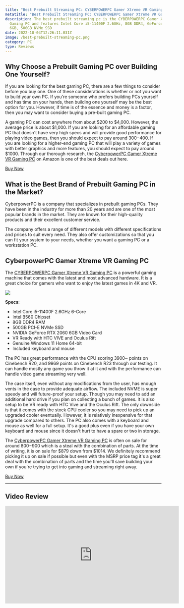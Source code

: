 ```yaml
---
title: "Best Prebuilt Streaming PC: CYBERPOWERPC Gamer Xtreme VR Gaming PC"
metatitle: "Best Prebuilt Streaming PC: CYBERPOWERPC Gamer Xtreme VR Gaming PC"
description: The best prebuilt streaming pc is the CYBERPOWERPC Gamer Xtreme VR
  Gaming PC and features Intel Core i5-11400F 2.6GHz, 8GB DDR4, GeForce RTX 2060
  6GB, 500GB NVMe SSD
date: 2022-10-04T12:26:11.031Z
image: /best-prebuilt-streaming-pc.png
category: PC
type: Reviews
---
```

## Why Choose a Prebuilt Gaming PC over Building One Yourself?
If you are looking for the best gaming PC, there are a few things to consider before you buy one. One of these considerations is whether or not you want to build your own PC. If you're someone who prefers building PCs yourself and has time on your hands, then building one yourself may be the best option for you. However, if time is of the essence and money is a factor, then you may want to consider buying a pre-built gaming PC. 

A gaming PC can cost anywhere from about $200 to $4,000. However, the average price is about $1,000. If you are looking for an affordable gaming PC that doesn't have very high specs and will provide good performance for playing video games, then you should expect to pay around $300-$400. If you are looking for a higher-end gaming PC that will play a variety of games with better graphics and more features, you should expect to pay around $1000. Through our thorough research, the [CyberpowerPC Gamer Xtreme VR Gaming PC](https://amzn.to/3CvooTz) on Amazon is one of the best deals out here.

<a href="https://amzn.to/3CvooTz" class="btn btn-primary">Buy Now</a>

## What is the Best Brand of Prebuilt Gaming PC in the Market?
CyberpowerPC is a company that specializes in prebuilt gaming PCs. They have been in the industry for more than 20 years and are one of the most popular brands in the market. They are known for their high-quality products and their excellent customer service.

The company offers a range of different models with different specifications and prices to suit every need. They also offer customizations so that you can fit your system to your needs, whether you want a gaming PC or a workstation PC.

## CyberpowerPC Gamer Xtreme VR Gaming PC

The [CYBERPOWERPC Gamer Xtreme VR Gaming PC](https://amzn.to/3CvooTz) is a powerful gaming machine that comes with the latest and most advanced hardware. It is a great choice for gamers who want to enjoy the latest games in 4K and VR.

<a href="https://www.amazon.com/CYBERPOWERPC-Xtreme-i5-11400F-GeForce-GXiVR8060A11/dp/B09DHP9M9G?ie=UTF8&th=1&linkCode=li3&tag=gamestreamingsetup-20&linkId=20f276490e8ff2563c4e47404fe59acb&language=en_US&ref_=as_li_ss_il" target="_blank"><img border="0" src="//ws-na.amazon-adsystem.com/widgets/q?_encoding=UTF8&ASIN=B09DHP9M9G&Format=_SL250_&ID=AsinImage&MarketPlace=US&ServiceVersion=20070822&WS=1&tag=gamestreamingsetup-20&language=en_US" ></a><img src="https://ir-na.amazon-adsystem.com/e/ir?t=gamestreamingsetup-20&language=en_US&l=li3&o=1&a=B09DHP9M9G" width="1" height="1" border="0" alt="" style="border:none !important; margin:0px !important;" />

**Specs**:
- Intel Core i5-11400F 2.6GHz 6-Core
- Intel B560 Chipset
- 8GB DDR4 RAM
- 500GB PCI-E NVMe SSD
- NVIDIA GeForce RTX 2060 6GB Video Card
- VR Ready with HTC VIVE and Oculus Rift
- Genuine Windows 11 Home 64-bit
- Included keyboard and mouse

The PC has great performance with the CPU scoring 3900~ points on Cinebench R20, and 9969 points on Cinebench R23 through our testing. It can handle mostly any game you throw it at it and with the performance can handle video game streaming very well. 

The case itself, even without any modifications from the user, has enough vents in the case to provide adequate airflow. The included NVME is super speedy and will future-proof your setup. Though you may need to add an additional hard drive if you plan on collecting a bunch of games. It is also setup to be VR ready with HTC Vive and the Oculus Rift. The only downside is that it comes with the stock CPU cooler so you may need to pick up an upgraded cooler eventually. However, it is relatively inexpensive for that upgrade compared to others. The PC also comes with a keyboard and mouse as well for a full setup. It's a good plus even if you have your own keyboard and mouse since it doesn't hurt to have a spare or two in storage.

The [CyberpowerPC Gamer Xtreme VR  Gaming PC](https://amzn.to/3CvooTz) is often on sale for around $800-$900 which is a steal with the combination of parts. At the time of writing, it is on sale for $879 down from $1014. We definitely recommend picking it up on sale if possible but even with the MSRP price tag it's a great deal with the combination of parts and the time you'll save building your own if you're trying to get into gaming and streaming right away.

<a href="https://amzn.to/3CvooTz" class="btn btn-primary">Buy Now</a>

---

## Video Review

<iframe width="560" height="315" src="https://www.youtube.com/embed/fhmWrMsuKBc" title="YouTube video player" frameborder="0" allow="accelerometer; autoplay; clipboard-write; encrypted-media; gyroscope; picture-in-picture" allowfullscreen></iframe>
